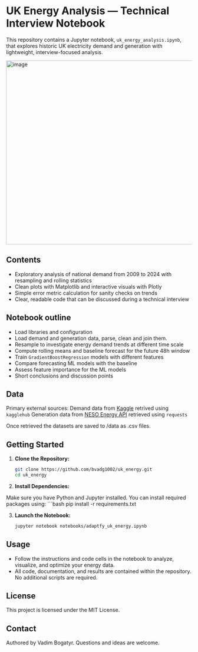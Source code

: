 # UK Energy Analysis — Technical Interview Notebook

This repository contains a Jupyter notebook, `uk_energy_analysis.ipynb`, that explores historic UK electricity demand and generation with lightweight, interview-focused analysis. 


<img width="1100" height="500" alt="image" src="https://github.com/user-attachments/assets/8bb19ac9-e983-4f6e-b5e0-2ac8dbe7f8bd" />



## Contents
- Exploratory analysis of national demand from 2009 to 2024 with resampling and rolling statistics
- Clean plots with Matplotlib and interactive visuals with Plotly
- Simple error metric calculation for sanity checks on trends
- Clear, readable code that can be discussed during a technical interview


## Notebook outline
- Load libraries and configuration
- Load demand and generation data, parse, clean and join them.
- Resample to investigate energy demand trends at different time scale
- Compute rolling means and baseline forecast for the future 48h window
- Train `GradientBoostRegression` models with different features
- Compare forecasting ML models with the baseline 
- Assess feature importance for the ML models
- Short conclusions and discussion points


## Data
Primary external sources:
Demand data from [Kaggle](https://www.kaggle.com/datasets/albertovidalrod/electricity-consumption-uk-20092022/data) retrived using `kagglehub`
Generation data from [NESO Energy API](https://www.neso.energy/data-portal/historic-generation-mix/historic_gb_generation_mix#) retrieved using `requests`

Once retrieved the datasets are saved to /data as .csv files.


## Getting Started

1. **Clone the Repository:**
    ```bash
    git clone https://github.com/bvadg1002/uk_energy.git
    cd uk_energy
    ```

2. **Install Dependencies:**

Make sure you have Python and Jupyter installed. You can install required packages using:
    ```bash
    pip install -r requirements.txt
    
3. **Launch the Notebook:**
    ```bash
    jupyter notebook notebooks/adaptfy_uk_energy.ipynb
    ```

## Usage

- Follow the instructions and code cells in the notebook to analyze, visualize, and optimize your energy data.
- All code, documentation, and results are contained within the repository. No additional scripts are required.

## License

This project is licensed under the MIT License.

## Contact
Authored by Vadim Bogatyr. Questions and ideas are welcome.

